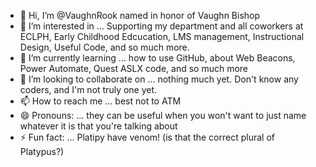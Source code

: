 - 👋 Hi, I’m @VaughnRook named in honor of Vaughn Bishop
- 👀 I’m interested in ... Supporting my department and all coworkers at ECLPH, Early Childhood Edcucation, LMS management, Instructional Design, Useful Code, and so much more.
- 🌱 I’m currently learning ... how to use GitHub, about Web Beacons, Power Automate, Quest ASLX code, and so much more
- 💞️ I’m looking to collaborate on ... nothing much yet.  Don't know any coders, and I'm not truly one yet.
- 📫 How to reach me ... best not to ATM
- 😄 Pronouns: ... they can be useful when you won't want to just name whatever it is that you're talking about
- ⚡ Fun fact: ... Platipy have venom! (is that the correct plural of Platypus?)

<!---
VaughnRook/VaughnRook is a ✨ special ✨ repository because its `README.md` (this file) appears on your GitHub profile.
You can click the Preview link to take a look at your changes.
--->
